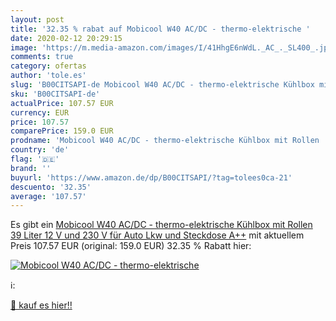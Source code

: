 ```yaml
---
layout: post
title: '32.35 % rabat auf Mobicool W40 AC/DC - thermo-elektrische '
date: 2020-02-12 20:29:15
image: 'https://m.media-amazon.com/images/I/41HhgE6nWdL._AC_._SL400_.jpg'
comments: true
category: ofertas
author: 'tole.es'
slug: 'B00CITSAPI-de Mobicool W40 AC/DC - thermo-elektrische Kühlbox mit Rollen...'
sku: 'B00CITSAPI-de'
actualPrice: 107.57 EUR
currency: EUR
price: 107.57
comparePrice: 159.0 EUR
prodname: 'Mobicool W40 AC/DC - thermo-elektrische Kühlbox mit Rollen  39 Liter  12 V und 230 V für Auto  Lkw und Steckdose  A++'
country: 'de'
flag: '🇩🇪'
brand: ''
buyurl: 'https://www.amazon.de/dp/B00CITSAPI/?tag=tolees0ca-21'
descuento: '32.35'
average: '107.57'
---
```


Es gibt ein [Mobicool W40 AC/DC - thermo-elektrische Kühlbox mit Rollen  39 Liter  12 V und 230 V für Auto  Lkw und Steckdose  A++](https://www.amazon.de/dp/B00CITSAPI/?tag=tolees0ca-21) mit aktuellem Preis 107.57 EUR (original: 159.0 EUR) 32.35 % Rabatt hier:

[![Mobicool W40 AC/DC - thermo-elektrische ](https://m.media-amazon.com/images/I/41HhgE6nWdL._AC_._SL400_.jpg)](https://www.amazon.de/dp/B00CITSAPI/?tag=tolees0ca-21)

ℹ️:


[🛒 kauf es hier!!](https://www.amazon.de/dp/B00CITSAPI/?tag=tolees0ca-21)
